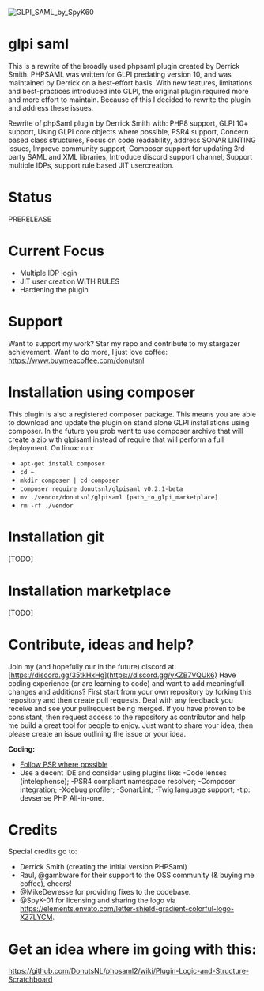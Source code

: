 ![GLPI_SAML_by_SpyK60](https://github.com/DonutsNL/glpisaml/assets/97617761/8beb0ec4-ec57-4ec6-8cd6-bc441bef34f4)

# glpi saml
This is a rewrite of the broadly used phpsaml plugin created by Derrick Smith. PHPSAML was written for GLPI predating version 10, and was maintained by Derrick on a best-effort basis. With new features, limitations and best-practices introduced into GLPI, the original plugin required more and more effort to maintain. Because of this I decided to rewrite the plugin and address these issues. 

Rewrite of phpSaml plugin by Derrick Smith with: PHP8 support, GLPI 10+ support, Using GLPI core objects where possible, PSR4 support, Concern based class structures, Focus on code readability, address SONAR LINTING issues, Improve community support, Composer support for updating 3rd party SAML and XML libraries, Introduce discord support channel, Support multiple IDPs, support rule based JIT usercreation.

# Status
PRERELEASE

# Current Focus
* Multiple IDP login
* JIT user creation WITH RULES
* Hardening the plugin

# Support
Want to support my work?
Star my repo and contribute to my stargazer achievement. 
Want to do more, I just love coffee: https://www.buymeacoffee.com/donutsnl

# Installation using composer
This plugin is also a registered composer package. This means you are able to download and update the plugin on stand alone GLPI installations using composer. In the future you prob want to use composer archive that will create a zip with glpisaml instead of require that will perform a full deployment.
On linux: run: 
- `apt-get install composer`
- `cd ~`
- `mkdir composer | cd composer`
- `composer require donutsnl/glpisaml v0.2.1-beta`
- `mv ./vendor/donutsnl/glpisaml [path_to_glpi_marketplace]`
- `rm -rf ./vendor`

# Installation git
[TODO]

# Installation marketplace
[TODO]

# Contribute, ideas and help?
Join my (and hopefully our in the future) discord at: [https://discord.gg/35tkHxHg](https://discord.gg/yKZB7VQUk6)
Have coding experience (or are learning to code) and want to add meaningfull changes and additions? First start from your own repository by forking this repository and then create pull requests. Deal with any feedback you receive and see your pullrequest being merged. If you have proven to be consistant, then request access to the repository as contributor and help me build a great tool for people to enjoy. Just want to share your idea, then please create an issue outlining the issue or your idea.

**Coding:**
- [Follow PSR where possible](https://www.php-fig.org/psr/)
- Use a decent IDE and consider using plugins like:
    -Code lenses (intelephense);
    -PSR4 compliant namespace resolver;
    -Composer integration;
    -Xdebug profiler;
    -SonarLint;
    -Twig language support;
    -tip: devsense PHP All-in-one.

# Credits
Special credits go to:
- Derrick Smith (creating the initial version PHPSaml)
- Raul, @gambware for their support to the OSS community (& buying me coffee), cheers!
- @MikeDevresse for providing fixes to the codebase.
- @SpyK-01 for licensing and sharing the logo via https://elements.envato.com/letter-shield-gradient-colorful-logo-XZ7LYCM.

# Get an idea where im going with this:
https://github.com/DonutsNL/phpsaml2/wiki/Plugin-Logic-and-Structure-Scratchboard
